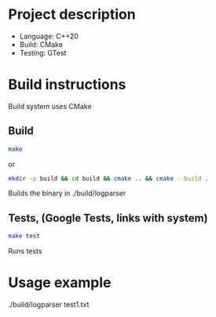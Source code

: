 # Project description
- Language: C++20
- Build: CMake
- Testing: GTest

# Build instructions

Build system uses CMake

## Build
```sh
make
```
or
```sh
mkdir -p build && cd build && cmake .. && cmake --build .
```

Builds the binary in ./build/logparser


## Tests, (Google Tests, links with system)
```sh
make test
```
Runs tests

# Usage example
./build/logparser test1.txt
